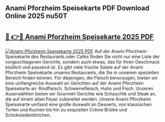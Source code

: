 ## Anami Pforzheim Speisekarte PDF Download Online 2025 nu50T

# <h2><a href="http://gccyc5.nevu.top/?p=Anami+Pforzheim+Speisekarte">🔗 👉🔴 Anami Pforzheim Speisekarte 2025 PDF</a></h2>

[![Anami Pforzheim Speisekarte 2025 PDF](https://i.imgur.com/dBaPXMq.png)](http://gccyc5.nevu.top/?p=Anami+Pforzheim+Speisekarte)
Auf der Anami Pforzheim Speisekarte des Restaurants oder Cafés finden Sie nicht nur eine Liste der vorgeschlagenen Gerichte, sondern auch etwas, das für Ihren Geschmack köstlich und passend ist. Es gibt viele frische Salate auf der Anami Pforzheim Speisekarte unseres Restaurants, die Sie in unserem speziellen Bereich finden können. Für diejenigen, die Fleisch bevorzugen, bieten wir eine umfangreiche Auswahl an Gerichten auf der Anami Pforzheim Speisekarte an: Rindfleisch, Schweinefleisch, Huhn und Fisch. Unseren Auserwählten bieten wir Gourmet-Gerichte wie Schaschlik und Steak an, die auf einem alten Feuer zubereitet werden. Unsere Anami Pforzheim Speisekarte umfasst eine große Auswahl an Desserts, von klassischen Torten und Kuchen bis hin zu exquisiten Crème Brûlée und Schokoladentörtchen.
